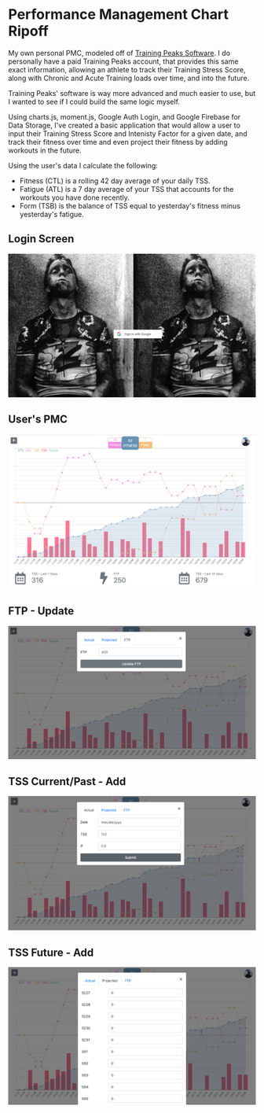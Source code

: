# Performance Management Chart Ripoff
My own personal PMC, modeled off of [Training Peaks Software](https://www.trainingpeaks.com/blog/what-is-the-performance-management-chart/). I do personally have a paid Training Peaks account, that provides this same exact information, allowing an athlete to track their Training Stress Score, along with Chronic and Acute Training loads over time, and into the future. 

Training Peaks' software is way more advanced and much easier to use, but I wanted to see if I could build the same logic myself. 

Using charts.js, moment.js, Google Auth Login, and Google Firebase for Data Storage, I've created a basic application that would allow a user to input their Training Stress Score and Intenisty Factor for a given date, and track their fitness over time and even project their fitness by adding workouts in the future.

Using the user's data I calculate the following:
* Fitness (CTL) is a rolling 42 day average of your daily TSS.
* Fatigue (ATL) is a 7 day average of your TSS that accounts for the workouts you have done recently.
* Form (TSB) is the balance of TSS equal to yesterday's fitness minus yesterday's fatigue.

## Login Screen
![](assets/readme_images/login.png)

## User's PMC
![](assets/readme_images/pmc.png)

## FTP - Update
![](assets/readme_images/ftp_update.png)

## TSS Current/Past - Add
![](assets/readme_images/tss_add.png)

## TSS Future - Add
![](assets/readme_images/tss_future.png)
